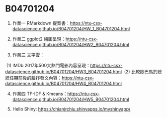 # B04701204

1. 作業一 RMarkdown 提案書：https://ntu-csx-datascience.github.io/B04701204/HW_1_B04701204.html

2. 作業二 ggplot2 繪圖呈現：https://ntu-csx-datascience.github.io/B04701204/HW2_B04701204.html

3. 作業三 文字雲：

  (1) IMDb 2017年500大熱門電影內容呈現：https://ntu-csx-datascience.github.io/B04701204/HW3_B04701204.html
  (2) 比較歐巴馬於總統任期前後的臉抒發文內容：https://ntu-csx-datascience.github.io/B04701204/HW4_B04701204.html

4. 作業四 TF-IDF & Kmeans：https://ntu-csx-datascience.github.io/B04701204/HW5_B04701204.html

5. Hello Shiny: https://chianjrchiu.shinyapps.io/myshinyapp/
